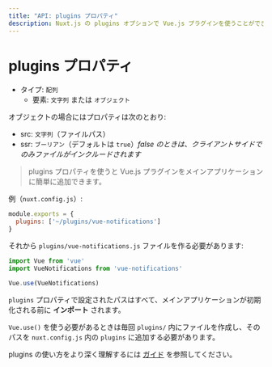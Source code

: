 ```yaml
---
title: "API: plugins プロパティ"
description: Nuxt.js の plugins オプションで Vue.js プラグインを使うことができます。
---
```


# plugins プロパティ

- タイプ: `配列`
  - 要素: `文字列` または `オブジェクト`

オブジェクトの場合にはプロパティは次のとおり:

- src: `文字列`（ファイルパス）
- ssr: `ブーリアン`（デフォルトは `true`）*false のときは、クライアントサイドでのみファイルがインクルードされます*

> plugins プロパティを使うと Vue.js プラグインをメインアプリケーションに簡単に追加できます。

例（`nuxt.config.js`）:

```js
module.exports = {
  plugins: ['~/plugins/vue-notifications']
}
```

それから `plugins/vue-notifications.js` ファイルを作る必要があります:

```js
import Vue from 'vue'
import VueNotifications from 'vue-notifications'

Vue.use(VueNotifications)
```

`plugins` プロパティで設定されたパスはすべて、メインアプリケーションが初期化される前に **インポート** されます。

`Vue.use()` を使う必要があるときは毎回 `plugins/` 内にファイルを作成し、そのパスを `nuxt.config.js` 内の `plugins` に追加する必要があります。

plugins の使い方をより深く理解するには [ガイド](/guide/plugins#vue-プラグイン) を参照してください。
